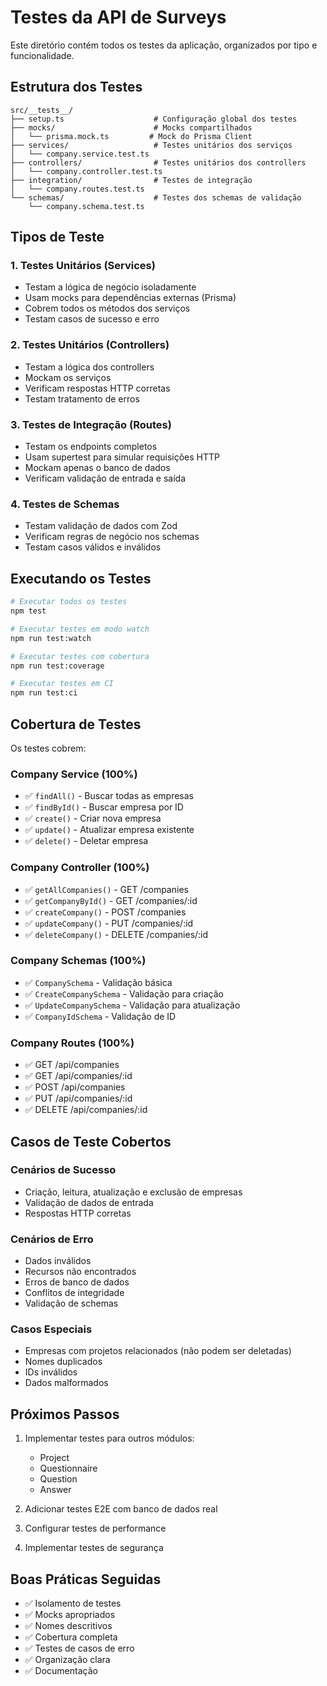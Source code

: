 # Testes da API de Surveys

Este diretório contém todos os testes da aplicação, organizados por tipo e funcionalidade.

## Estrutura dos Testes

```
src/__tests__/
├── setup.ts                    # Configuração global dos testes
├── mocks/                      # Mocks compartilhados
│   └── prisma.mock.ts         # Mock do Prisma Client
├── services/                   # Testes unitários dos serviços
│   └── company.service.test.ts
├── controllers/                # Testes unitários dos controllers
│   └── company.controller.test.ts
├── integration/                # Testes de integração
│   └── company.routes.test.ts
└── schemas/                    # Testes dos schemas de validação
    └── company.schema.test.ts
```

## Tipos de Teste

### 1. Testes Unitários (Services)
- Testam a lógica de negócio isoladamente
- Usam mocks para dependências externas (Prisma)
- Cobrem todos os métodos dos serviços
- Testam casos de sucesso e erro

### 2. Testes Unitários (Controllers)
- Testam a lógica dos controllers
- Mockam os serviços
- Verificam respostas HTTP corretas
- Testam tratamento de erros

### 3. Testes de Integração (Routes)
- Testam os endpoints completos
- Usam supertest para simular requisições HTTP
- Mockam apenas o banco de dados
- Verificam validação de entrada e saída

### 4. Testes de Schemas
- Testam validação de dados com Zod
- Verificam regras de negócio nos schemas
- Testam casos válidos e inválidos

## Executando os Testes

```bash
# Executar todos os testes
npm test

# Executar testes em modo watch
npm run test:watch

# Executar testes com cobertura
npm run test:coverage

# Executar testes em CI
npm run test:ci
```

## Cobertura de Testes

Os testes cobrem:

### Company Service (100%)
- ✅ `findAll()` - Buscar todas as empresas
- ✅ `findById()` - Buscar empresa por ID
- ✅ `create()` - Criar nova empresa
- ✅ `update()` - Atualizar empresa existente
- ✅ `delete()` - Deletar empresa

### Company Controller (100%)
- ✅ `getAllCompanies()` - GET /companies
- ✅ `getCompanyById()` - GET /companies/:id
- ✅ `createCompany()` - POST /companies
- ✅ `updateCompany()` - PUT /companies/:id
- ✅ `deleteCompany()` - DELETE /companies/:id

### Company Schemas (100%)
- ✅ `CompanySchema` - Validação básica
- ✅ `CreateCompanySchema` - Validação para criação
- ✅ `UpdateCompanySchema` - Validação para atualização
- ✅ `CompanyIdSchema` - Validação de ID

### Company Routes (100%)
- ✅ GET /api/companies
- ✅ GET /api/companies/:id
- ✅ POST /api/companies
- ✅ PUT /api/companies/:id
- ✅ DELETE /api/companies/:id

## Casos de Teste Cobertos

### Cenários de Sucesso
- Criação, leitura, atualização e exclusão de empresas
- Validação de dados de entrada
- Respostas HTTP corretas

### Cenários de Erro
- Dados inválidos
- Recursos não encontrados
- Erros de banco de dados
- Conflitos de integridade
- Validação de schemas

### Casos Especiais
- Empresas com projetos relacionados (não podem ser deletadas)
- Nomes duplicados
- IDs inválidos
- Dados malformados

## Próximos Passos

1. Implementar testes para outros módulos:
   - Project
   - Questionnaire
   - Question
   - Answer

2. Adicionar testes E2E com banco de dados real

3. Configurar testes de performance

4. Implementar testes de segurança

## Boas Práticas Seguidas

- ✅ Isolamento de testes
- ✅ Mocks apropriados
- ✅ Nomes descritivos
- ✅ Cobertura completa
- ✅ Testes de casos de erro
- ✅ Organização clara
- ✅ Documentação 